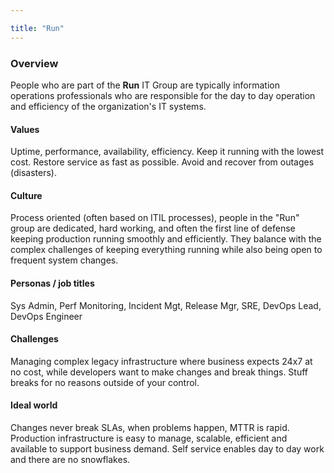 ```yaml
---

title: "Run"
---
```


### **Overview**

People who are part of the **Run** IT Group are typically information operations professionals who are responsible for the day to day operation and efficiency of the organization's IT systems.


#### **Values**

Uptime, performance, availability, efficiency. Keep it running with the lowest cost. Restore service as fast as possible. Avoid and recover from outages (disasters).


#### **Culture**

Process oriented (often based on ITIL processes), people in the "Run" group are dedicated, hard working, and often the first line of defense keeping production running smoothly and efficiently. They balance with the complex challenges of keeping everything running while also being open to frequent system changes.


#### **Personas / job titles**

Sys Admin, Perf Monitoring, Incident Mgt, Release Mgr, SRE, DevOps Lead, DevOps Engineer


#### **Challenges**

Managing complex legacy infrastructure where business expects 24x7 at no cost, while developers want to make changes and break things. Stuff breaks for no reasons outside of your control.


#### **Ideal world**

Changes never break SLAs, when problems happen, MTTR is rapid. Production infrastructure is easy to manage, scalable, efficient and available to support business demand. Self service enables day to day work and there are no snowflakes.
